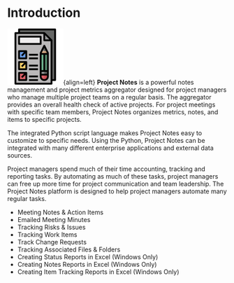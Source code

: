 # Introduction

![Image](<img/logo1024.png>){align=left} **Project Notes** is a powerful notes management and project metrics aggregator designed for project managers who manage multiple project teams on a regular basis. The aggregator provides an overall health check of active projects. For project meetings with specific team members, Project Notes organizes metrics, notes, and items to specific projects.

The integrated Python script language makes Project Notes easy to customize to specific needs. Using the Python, Project Notes can be integrated with many different enterprise applications and external data sources.

Project managers spend much of their time accounting, tracking and reporting tasks. By automating as much of these tasks, project managers can free up more time for project communication and team leadership. The Project Notes platform is designed to help project managers automate many regular tasks.

* Meeting Notes & Action Items
* Emailed Meeting Minutes
* Tracking Risks & Issues
* Tracking Work Items
* Track Change Requests
* Tracking Associated Files & Folders
* Creating Status Reports in Excel (Windows Only)
* Creating Notes Reports in Excel (Windows Only)
* Creating Item Tracking Reports in Excel (Windows Only)